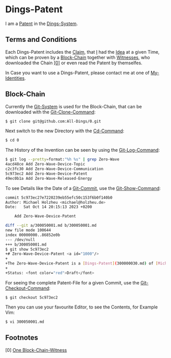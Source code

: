 # Dings-Patent <a id="1"/>

I am a [Patent](670022.md) in the [Dings-System](300000007.md).

## Terms and Conditions <a id="1000"/>

Each Dings-Patent includes the [Claim](130000040.md), that [I](0.md) had the [Idea](600012.md) at a given Time, which can be proven by a [Block-Chain](2000218.md) together with [Witnesses](11000004.md), who downloaded the Chain [[0]](#10001) or even read the Patent by themselfes.

In Case you want to use a Dings-Patent, please contact me at one of [My-Identities](0.md#1000).

## Block-Chain <a id="2000"/>

Currently the [Git-System](58.md) is used for the Block-Chain, that can be downloaded with the [Git-Clone-Command](9000086.md):

```bash
$ git clone git@github.com:All-Dings/0.git
```

Next switch to the new Directory with the [Cd-Command](9000115.md):

```bash
$ cd 0
```

The History of the Invention can be seen by using the [Git-Log-Command](2000283.md):

```bash
$ git log --pretty=format:"%h %s" | grep Zero-Wave
4acd48ce Add Zero-Wave-Device-Topic
c2c3fc30 Add Zero-Wave-Device-Communication
5c973ec2 Add Zero-Wave-Device-Patent
49ec0b1a Add Zero-Wave-Released-Energy
```

To see Details like the Date of a [Git-Commit](9000070.md), use the [Git-Show-Command](2000234.md):

```bash
commit 5c973ec27e7220239eb55efc50c153f6b0f140b0
Author: Michael Holzheu <michael@holzheu.de>
Date:   Sat Oct 14 20:15:13 2023 +0200

    Add Zero-Wave-Device-Patent

diff --git a/300050001.md b/300050001.md
new file mode 100644
index 00000000..86852e0b
--- /dev/null
+++ b/300050001.md
$ git show 5c973ec2
+# Zero-Wave-Device-Patent <a id="1000"/>
+
+The Zero-Wave-Device-Patent is a [Dings-Patent](300000030.md) of [Michael_Holzheu](0.md) for a [Zero-Wave-Device](20000021.md).
+
+Status: <font color="red">Draft</font>
```

For seeing the complete Patent-File for a given Commit, use the [Git-Checkout-Command](9000071.md):

```
$ git checkout 5c973ec2
```

Then you can use your favourite Editor, to see the Contents, for Example Vim:

```bash
$ vi 300050001.md
```

## Footnotes <a id="10000"/>

[<a id="10001"/>0] [One Block-Chain-Witness](23.md#12010)

